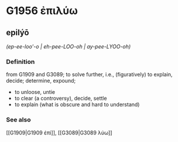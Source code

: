 # G1956 ἐπιλύω

## epilýō

_(ep-ee-loo'-o | eh-pee-LOO-oh | ay-pee-LYOO-oh)_

### Definition

from G1909 and G3089; to solve further, i.e., (figuratively) to explain, decide; determine, expound; 

- to unloose, untie
- to clear (a controversy), decide, settle
- to explain (what is obscure and hard to understand)

### See also

[[G1909|G1909 ἐπί]], [[G3089|G3089 λύω]]
